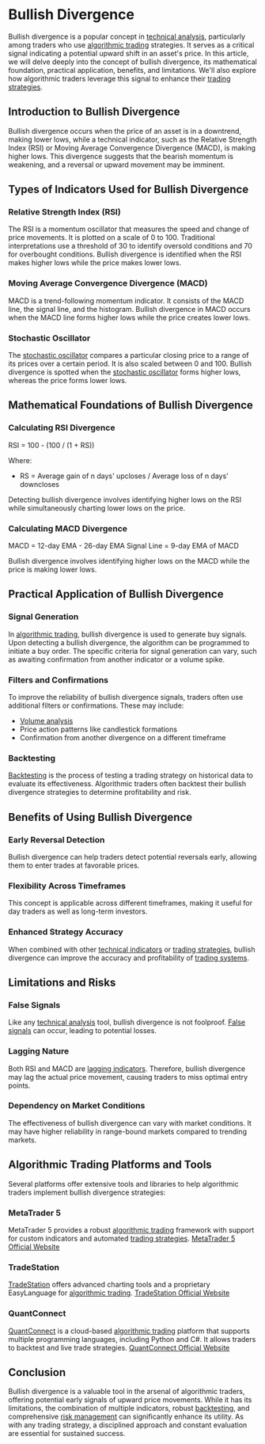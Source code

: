 # Bullish Divergence

Bullish divergence is a popular concept in [technical analysis](../t/technical_analysis.md), particularly among traders who use [algorithmic trading](../a/algorithmic_trading.md) strategies. It serves as a critical signal indicating a potential upward shift in an asset's price. In this article, we will delve deeply into the concept of bullish divergence, its mathematical foundation, practical application, benefits, and limitations. We'll also explore how algorithmic traders leverage this signal to enhance their [trading strategies](../t/trading_strategies.md).

## Introduction to Bullish Divergence

Bullish divergence occurs when the price of an asset is in a downtrend, making lower lows, while a technical indicator, such as the Relative Strength Index (RSI) or Moving Average Convergence Divergence (MACD), is making higher lows. This divergence suggests that the bearish momentum is weakening, and a reversal or upward movement may be imminent.

## Types of Indicators Used for Bullish Divergence

### Relative Strength Index (RSI)

The RSI is a momentum oscillator that measures the speed and change of price movements. It is plotted on a scale of 0 to 100. Traditional interpretations use a threshold of 30 to identify oversold conditions and 70 for overbought conditions. Bullish divergence is identified when the RSI makes higher lows while the price makes lower lows.

### Moving Average Convergence Divergence (MACD)

MACD is a trend-following momentum indicator. It consists of the MACD line, the signal line, and the histogram. Bullish divergence in MACD occurs when the MACD line forms higher lows while the price creates lower lows.

### Stochastic Oscillator

The [stochastic oscillator](../s/stochastic_oscillator.md) compares a particular closing price to a range of its prices over a certain period. It is also scaled between 0 and 100. Bullish divergence is spotted when the [stochastic oscillator](../s/stochastic_oscillator.md) forms higher lows, whereas the price forms lower lows.

## Mathematical Foundations of Bullish Divergence

### Calculating RSI Divergence

RSI = 100 - (100 / (1 + RS))

Where:
- RS = Average gain of n days' upcloses / Average loss of n days' downcloses

Detecting bullish divergence involves identifying higher lows on the RSI while simultaneously charting lower lows on the price.

### Calculating MACD Divergence

MACD = 12-day EMA - 26-day EMA
Signal Line = 9-day EMA of MACD

Bullish divergence involves identifying higher lows on the MACD while the price is making lower lows.

## Practical Application of Bullish Divergence

### Signal Generation

In [algorithmic trading](../a/algorithmic_trading.md), bullish divergence is used to generate buy signals. Upon detecting a bullish divergence, the algorithm can be programmed to initiate a buy order. The specific criteria for signal generation can vary, such as awaiting confirmation from another indicator or a volume spike.

### Filters and Confirmations

To improve the reliability of bullish divergence signals, traders often use additional filters or confirmations. These may include:

- [Volume analysis](../v/volume_analysis.md)
- Price action patterns like candlestick formations
- Confirmation from another divergence on a different timeframe

### Backtesting

[Backtesting](../b/backtesting.md) is the process of testing a trading strategy on historical data to evaluate its effectiveness. Algorithmic traders often backtest their bullish divergence strategies to determine profitability and risk.

## Benefits of Using Bullish Divergence

### Early Reversal Detection

Bullish divergence can help traders detect potential reversals early, allowing them to enter trades at favorable prices.

### Flexibility Across Timeframes

This concept is applicable across different timeframes, making it useful for day traders as well as long-term investors.

### Enhanced Strategy Accuracy

When combined with other [technical indicators](../t/technical_indicators.md) or [trading strategies](../t/trading_strategies.md), bullish divergence can improve the accuracy and profitability of [trading systems](../t/trading_systems.md).

## Limitations and Risks

### False Signals

Like any [technical analysis](../t/technical_analysis.md) tool, bullish divergence is not foolproof. [False signals](../f/false_signals_in_trading.md) can occur, leading to potential losses.

### Lagging Nature

Both RSI and MACD are [lagging indicators](../l/lagging_indicators.md). Therefore, bullish divergence may lag the actual price movement, causing traders to miss optimal entry points.

### Dependency on Market Conditions

The effectiveness of bullish divergence can vary with market conditions. It may have higher reliability in range-bound markets compared to trending markets.

## Algorithmic Trading Platforms and Tools

Several platforms offer extensive tools and libraries to help algorithmic traders implement bullish divergence strategies:

### MetaTrader 5

MetaTrader 5 provides a robust [algorithmic trading](../a/algorithmic_trading.md) framework with support for custom indicators and automated [trading strategies](../t/trading_strategies.md). [MetaTrader 5 Official Website](https://www.metatrader5.com/)

### TradeStation

[TradeStation](../t/tradestation.md) offers advanced charting tools and a proprietary EasyLanguage for [algorithmic trading](../a/algorithmic_trading.md). [TradeStation Official Website](https://www.tradestation.com/)

### QuantConnect

[QuantConnect](../q/quantconnect.md) is a cloud-based [algorithmic trading](../a/algorithmic_trading.md) platform that supports multiple programming languages, including Python and C#. It allows traders to backtest and live trade strategies. [QuantConnect Official Website](https://www.quantconnect.com/)

## Conclusion

Bullish divergence is a valuable tool in the arsenal of algorithmic traders, offering potential early signals of upward price movements. While it has its limitations, the combination of multiple indicators, robust [backtesting](../b/backtesting.md), and comprehensive [risk management](../r/risk_management.md) can significantly enhance its utility. As with any trading strategy, a disciplined approach and constant evaluation are essential for sustained success.